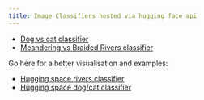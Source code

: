 ```yaml
---
title: Image Classifiers hosted via hugging face api
---
```



- [Dog vs cat classifier](1single.html)
- [Meandering vs Braided Rivers classifier](2multi.html)

Go here for a better visualisation and examples:
- [Hugging space rivers classifier](https://huggingface.co/spaces/ezhikpizhik/meandering_braided)
- [Hugging space dog/cat classifier](https://huggingface.co/spaces/ezhikpizhik/cat_dog2)






